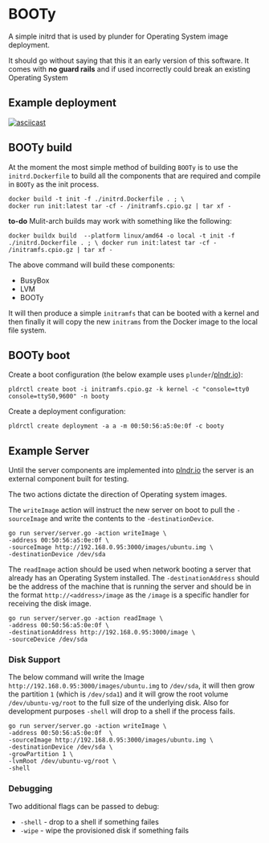 # BOOTy
A simple initrd that is used by plunder for Operating System image deployment. 

It should go without saying that this it an early version of this software. It comes with **no guard rails** and if used incorrectly could break an existing Operating System

## Example deployment

[![asciicast](https://asciinema.org/a/326011.svg)](https://asciinema.org/a/326011)

## BOOTy build

At the moment the most simple method of building `BOOTy` is to use the `initrd.Dockerfile` to build all the components that are required and compile in `BOOTy` as the init process.

```
docker build -t init -f ./initrd.Dockerfile . ; \
docker run init:latest tar -cf - /initramfs.cpio.gz | tar xf -   
```

**to-do** Mulit-arch builds may work with something like the following:

` docker buildx build  --platform linux/amd64 -o local -t init -f ./initrd.Dockerfile . ; \
docker run init:latest tar -cf - /initramfs.cpio.gz | tar xf -   `

The above command will build these components:

- BusyBox
- LVM
- BOOTy

It will then produce a simple `initramfs` that can be booted with a kernel and then finally it will copy the new `initrams` from the Docker image to the local file system.

## BOOTy boot

Create a boot configuration (the below example uses `plunder`/[plndr.io](plndr.io)):

`pldrctl create boot -i initramfs.cpio.gz -k kernel -c "console=tty0 console=ttyS0,9600" -n booty`

Create a deployment configuration:

`pldrctl create deployment -a a -m 00:50:56:a5:0e:0f -c booty`


## Example Server

Until the server components are implemented into [plndr.io](plndr.io) the server is an external component built for testing.

The two actions dictate the direction of Operating system images. 

The `writeImage` action will instruct the new server on boot to pull the `-sourceImage` and write the contents to the `-destinationDevice`. 


```
go run server/server.go -action writeImage \
-address 00:50:56:a5:0e:0f \
-sourceImage http://192.168.0.95:3000/images/ubuntu.img \
-destinationDevice /dev/sda    
```

The `readImage` action should be used when network booting a server that already has an Operating System installed. The `-destinationAddress` should be the address of the machine that is running the server and should be in the format `http://<address>/image` as the `/image` is a specific handler for receiving the disk image.

```
go run server/server.go -action readImage \
-address 00:50:56:a5:0e:0f \
-destinationAddress http://192.168.0.95:3000/image \
-sourceDevice /dev/sda    
```

### Disk Support

The below command will write the Image `http://192.168.0.95:3000/images/ubuntu.img` to `/dev/sda`, it will then grow the partition `1` (which is `/dev/sda1`) and it will grow the root volume `/dev/ubuntu-vg/root` to the full size of the underlying disk. Also for development purposes `-shell` will drop to a shell if the process fails.

```
go run server/server.go -action writeImage \
-address 00:50:56:a5:0e:0f  \
-sourceImage http://192.168.0.95:3000/images/ubuntu.img \
-destinationDevice /dev/sda \
-growPartition 1 \
-lvmRoot /dev/ubuntu-vg/root \
-shell 
```

### Debugging

Two additional flags can be passed to debug:

- `-shell` - drop to a shell if something failes
- `-wipe` - wipe the provisioned disk if something fails

